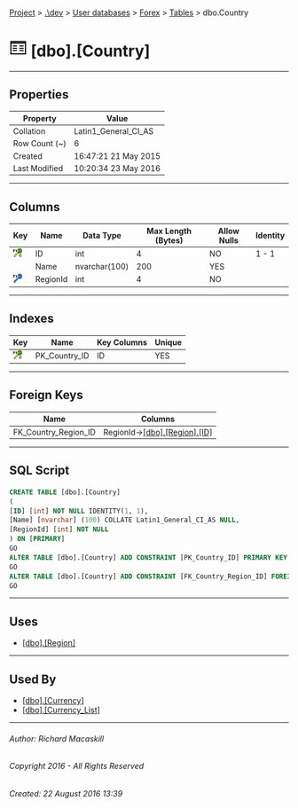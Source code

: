 #### 

[Project](../../../../index.md) > [.\\dev](../../../index.md) > [User databases](../../index.md) > [Forex](../index.md) > [Tables](Tables.md) > dbo.Country

# ![Tables](../../../../Images/Table32.png) [dbo].[Country]

---

## <a name="#properties"></a>Properties

| Property | Value |
|---|---|
| Collation | Latin1_General_CI_AS |
| Row Count (~) | 6 |
| Created | 16:47:21 21 May 2015 |
| Last Modified | 10:20:34 23 May 2016 |


---

## <a name="#columns"></a>Columns

| Key | Name | Data Type | Max Length (Bytes) | Allow Nulls | Identity |
|---|---|---|---|---|---|
| [![Cluster Primary Key PK_Country_ID: ID](../../../../Images/pkcluster.png)](#indexes) | ID | int | 4 | NO | 1 - 1 |
|  | Name | nvarchar(100) | 200 | YES |  |
| [![Foreign Keys FK_Country_Region_ID: [dbo].[Region].RegionId](../../../../Images/fk.png)](#foreignkeys) | RegionId | int | 4 | NO |  |


---

## <a name="#indexes"></a>Indexes

| Key | Name | Key Columns | Unique |
|---|---|---|---|
| [![Cluster Primary Key PK_Country_ID: ID](../../../../Images/pkcluster.png)](#indexes) | PK_Country_ID | ID | YES |


---

## <a name="#foreignkeys"></a>Foreign Keys

| Name | Columns |
|---|---|
| FK_Country_Region_ID | RegionId->[[dbo].[Region].[ID]](Region.md) |


---

## <a name="#sqlscript"></a>SQL Script

```sql
CREATE TABLE [dbo].[Country]
(
[ID] [int] NOT NULL IDENTITY(1, 1),
[Name] [nvarchar] (100) COLLATE Latin1_General_CI_AS NULL,
[RegionId] [int] NOT NULL
) ON [PRIMARY]
GO
ALTER TABLE [dbo].[Country] ADD CONSTRAINT [PK_Country_ID] PRIMARY KEY CLUSTERED  ([ID]) ON [PRIMARY]
GO
ALTER TABLE [dbo].[Country] ADD CONSTRAINT [FK_Country_Region_ID] FOREIGN KEY ([RegionId]) REFERENCES [dbo].[Region] ([ID])
GO

```


---

## <a name="#uses"></a>Uses

* [[dbo].[Region]](Region.md)


---

## <a name="#usedby"></a>Used By

* [[dbo].[Currency]](Currency.md)
* [[dbo].[Currency_List]](../Programmability/Stored_Procedures/Currency_List.md)


---

###### Author:  Richard Macaskill

###### Copyright 2016 - All Rights Reserved

###### Created: 22 August 2016 13:39

